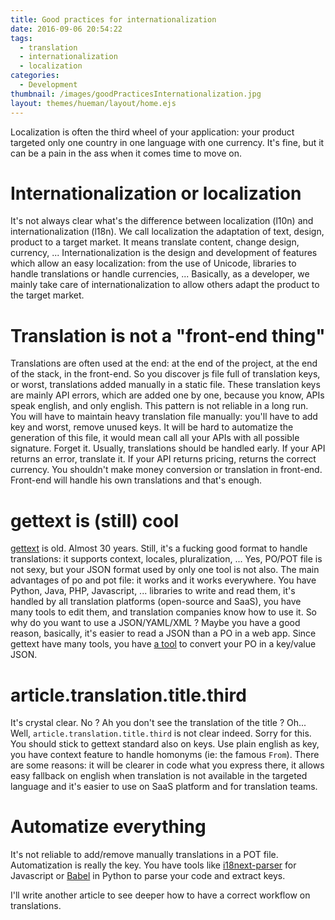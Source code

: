```yaml
---
title: Good practices for internationalization
date: 2016-09-06 20:54:22
tags:
  - translation
  - internationalization
  - localization
categories:
  - Development
thumbnail: /images/goodPracticesInternationalization.jpg
layout: themes/hueman/layout/home.ejs
---
```


Localization is often the third wheel of your application: your product targeted only one country in one language with one currency. It's fine, but it can be a pain in the ass when it comes time to move on.

Internationalization or localization
====================================
It's not always clear what's the difference between localization (l10n) and internationalization (l18n). We call localization the adaptation of text, design, product to a target market. It means translate content, change design, currency, ...
Internationalization is the design and development of features which allow an easy localization: from the use of Unicode, libraries to handle translations or handle currencies, ...
Basically, as a developer, we mainly take care of internationalization to allow others adapt the product to the target market.

Translation is not a "front-end thing"
======================================
Translations are often used at the end: at the end of the project, at the end of the stack, in the front-end. So you discover js file full of translation keys, or worst, translations added manually in a static file. These translation keys are mainly API errors, which are added one by one, because you know, APIs speak english, and only english.
This pattern is not reliable in a long run. You will have to maintain heavy translation file manually: you'll have to add key and worst, remove unused keys. It will be hard to automatize the generation of this file, it would mean call all your APIs with all possible signature. Forget it.
Usually, translations should be handled early. If your API returns an error, translate it. If your API returns pricing, returns the correct currency. You shouldn't make money conversion or translation in front-end.
Front-end will handle his own translations and that's enough.

gettext is (still) cool
=======================
[gettext](https://www.gnu.org/software/gettext/) is old. Almost 30 years. Still, it's a fucking good format to handle translations: it supports context, locales, pluralization, ... Yes, PO/POT file is not sexy, but your JSON format used by only one tool is not also.
The main advantages of po and pot file: it works and it works everywhere. You have Python, Java, PHP, Javascript, ... libraries to write and read them, it's handled by all translation platforms (open-source and SaaS), you have many tools to edit them, and translation companies know how to use it. So why do you want to use a JSON/YAML/XML ?
Maybe you have a good reason, basically, it's easier to read a JSON than a PO in a web app. Since gettext have many tools, you have [a tool](https://www.npmjs.com/package/i18next-conv#i18next-gettext-converter) to convert your PO in a key/value JSON.

article.translation.title.third
===============================
It's crystal clear. No ? Ah you don't see the translation of the title ? Oh... Well, `article.translation.title.third` is not clear indeed. Sorry for this.
You should stick to gettext standard also on keys. Use plain english as key, you have context feature to handle homonyms (ie: the famous `From`). There are some reasons: it will be clearer in code what you express there, it allows easy fallback on english when translation is not available in the targeted language and it's easier to use on SaaS platform and for translation teams.

Automatize everything
=====================
It's not reliable to add/remove manually translations in a POT file. Automatization is really the key. You have tools like [i18next-parser](https://www.npmjs.com/package/i18next-parser) for Javascript or [Babel](https://pypi.python.org/pypi/Babel) in Python to parse your code and extract keys.

I'll write another article to see deeper how to have a correct workflow on translations.

